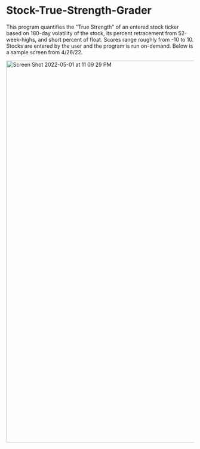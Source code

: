 # Stock-True-Strength-Grader
This program quantifies the "True Strength" of an entered stock ticker based on 180-day volatility of the stock, its percent retracement from 52-week-highs, and short percent of float. Scores range roughly from -10 to 10. Stocks are entered by the user and the program is run on-demand. Below is a sample screen from 4/26/22. 

<img width="1025" alt="Screen Shot 2022-05-01 at 11 09 29 PM" src="https://user-images.githubusercontent.com/84414002/166183194-c53e2749-f5e7-4e3c-a424-ab970c61d702.png">
